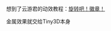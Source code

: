 想到了云游君的动效教程：[旋转吧！徽章！](https://www.yunyoujun.cn/posts/how-to-realize-badge-rotation#%E5%89%8D%E8%A8%80)

金属效果就交给Tiny3D本身